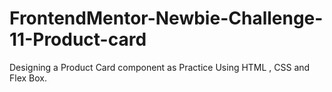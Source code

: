 # FrontendMentor-Newbie-Challenge-11-Product-card
Designing a Product Card component as Practice Using HTML , CSS and Flex Box.
